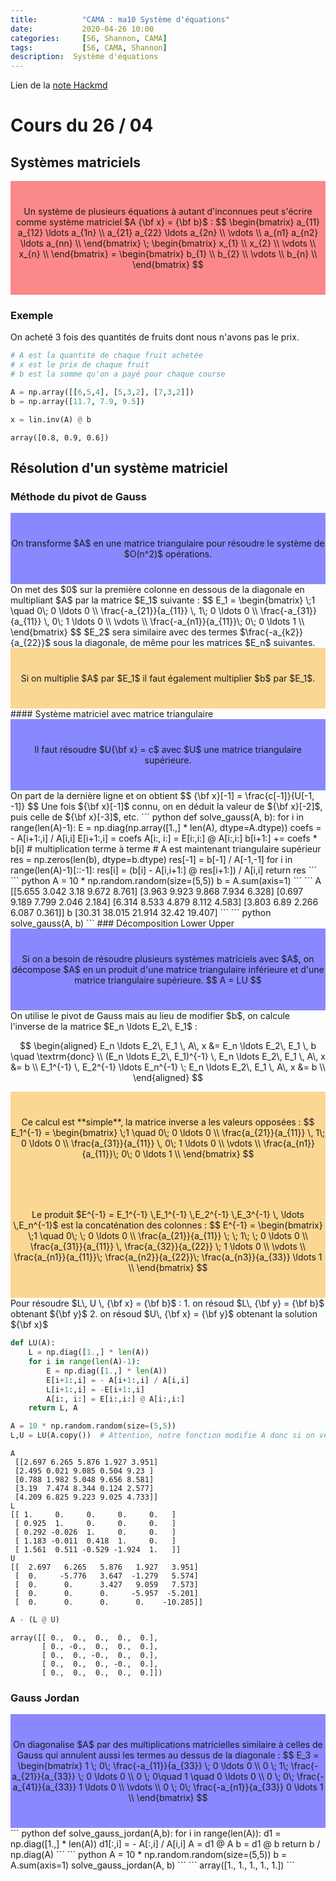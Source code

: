 ```yaml
---
title:          "CAMA : ma10 Système d'équations"
date:           2020-04-26 10:00
categories:     [S6, Shannon, CAMA]
tags:           [S6, CAMA, Shannon]
description:  Système d'équations
---
```

Lien de la [note Hackmd](https://hackmd.io/@lemasymasa/ryhz1KA3U)
# Cours du 26 / 04

## Systèmes matriciels
<div style="background-color:rgba(252, 23, 23, 0.5); text-align:center; vertical-align: middle; padding:40px 0;"  markdown="1">
Un système de plusieurs équations à autant d'inconnues peut s'écrire comme système matriciel $A {\bf x} = {\bf b}$ : 
$$
\begin{bmatrix}
a_{11} a_{12} \ldots a_{1n} \\
a_{21} a_{22} \ldots a_{2n} \\
 \vdots \\
a_{n1} a_{n2} \ldots a_{nn} \\
\end{bmatrix}
\;
\begin{bmatrix}
x_{1} \\
x_{2} \\
\vdots \\
x_{n} \\
\end{bmatrix} =
\begin{bmatrix}
b_{1} \\
b_{2} \\
\vdots \\
b_{n} \\
\end{bmatrix}
$$
</div>

### Exemple
On acheté 3 fois des quantités de fruits dont nous n'avons pas le prix.
``` python
# A est la quantité de chaque fruit achetée
# x est le prix de chaque fruit
# b est la somme qu'on a payé pour chaque course

A = np.array([[6,5,4], [5,3,2], [7,3,2]])
b = np.array([11.7, 7.9, 9.5])

x = lin.inv(A) @ b
```
```
array([0.8, 0.9, 0.6])
```
## Résolution d'un système matriciel
### Méthode du pivot de Gauss
<div style="background-color:rgba(24, 20, 255, 0.5); text-align:center; vertical-align: middle; padding:40px 0;"  markdown="1">
On transforme $A$ en une matrice triangulaire pour résoudre le système de $O(n^2)$ opérations.
</div>
On met des $0$ sur la première colonne en dessous de la diagonale en multipliant $A$ par la matrice $E_1$ suivante : 
$$
E_1 = 
\begin{bmatrix}
\;1 \quad 0\; 0 \ldots 0 \\
\frac{-a_{21}}{a_{11}} \, 1\; 0  \ldots 0 \\
\frac{-a_{31}}{a_{11}} \, 0\; 1  \ldots 0 \\
\vdots \\
\frac{-a_{n1}}{a_{11}}\; 0\; 0  \ldots 1 \\
\end{bmatrix}
$$
$E_2$ sera similaire avec des termes $\frac{-a_{k2}}{a_{22}}$ sous la diagonale, de même pour les matrices $E_n$ suivantes.
<div style="background-color:rgba(250, 178, 45, 0.5); text-align:center; vertical-align: middle; padding:40px 0;"  markdown="1">
Si on multiplie $A$ par $E_1$ il faut également multiplier $b$ par $E_1$.
</div>
#### Système matriciel avec matrice triangulaire
<div style="background-color:rgba(24, 20, 255, 0.5); text-align:center; vertical-align: middle; padding:40px 0;"  markdown="1">
Il faut résoudre $U{\bf x} = c$ avec $U$ une matrice triangulaire supérieure.
</div>
On part de la dernière ligne et on obtient
$$
{\bf x}[-1] = \frac{c[-1]}{U[-1, -1]}
$$
Une fois ${\bf x}[-1]$ connu, on en déduit la valeur de ${\bf x}[-2]$, puis celle de ${\bf x}[-3]$, etc.
``` python
def solve_gauss(A, b):
    for i in range(len(A)-1):
        E = np.diag(np.array([1.,] * len(A), dtype=A.dtype))
        coefs = - A[i+1:,i] / A[i,i]
        E[i+1:,i] = coefs
        A[i:, i:] = E[i:,i:] @ A[i:,i:]
        b[i+1:] += coefs * b[i]   # multiplication terme à terme
    # A est maintenant triangulaire supérieur
    res = np.zeros(len(b), dtype=b.dtype)
    res[-1] = b[-1] / A[-1,-1]
    for i in range(len(A)-1)[::-1]:
        res[i] = (b[i] - A[i,i+1:] @ res[i+1:]) / A[i,i]
    return res
```
``` python
A = 10 * np.random.random(size=(5,5))
b = A.sum(axis=1)
```
```
A
 [[5.655 3.042 3.18  9.672 8.761]
 [3.963 9.923 9.868 7.934 6.328]
 [0.697 9.189 7.799 2.046 2.184]
 [6.314 8.533 4.879 8.112 4.583]
 [3.803 6.89  2.266 6.087 0.361]] 
b
 [30.31  38.015 21.914 32.42  19.407]
```
``` python
solve_gauss(A, b)
```
### Décomposition Lower Upper
<div style="background-color:rgba(24, 20, 255, 0.5); text-align:center; vertical-align: middle; padding:40px 0;"  markdown="1">
Si on a besoin de résoudre plusieurs systèmes matriciels avec $A$, on décompose $A$ en un produit d'une matrice triangulaire inférieure et d'une matrice triangulaire supérieure.
$$
A = LU
$$
</div>
On utilise le pivot de Gauss mais au lieu de modifier $b$, on calcule l'inverse de la matrice $E_n \ldots E_2\, E_1$ : 

$$
\begin{aligned}
E_n \ldots E_2\, E_1 \, A\, x &= E_n \ldots E_2\, E_1 \, b \quad \textrm{donc} \\
(E_n \ldots E_2\, E_1)^{-1} \, E_n \ldots E_2\, E_1 \, A\, x &=  b \\
E_1^{-1} \, E_2^{-1} \ldots E_n^{-1} \; E_n \ldots E_2\, E_1 \, A\, x &=  b \\
\end{aligned}
$$
<div style="background-color:rgba(250, 178, 45, 0.5); text-align:center; vertical-align: middle; padding:40px 0;"  markdown="1">
Ce calcul est **simple**, la matrice inverse a les valeurs opposées : 
$$
E_1^{-1} = 
\begin{bmatrix}
\;1 \quad 0\; 0 \ldots 0 \\
\frac{a_{21}}{a_{11}} \, 1\; 0  \ldots 0 \\
\frac{a_{31}}{a_{11}} \, 0\; 1  \ldots 0 \\
\vdots \\
\frac{a_{n1}}{a_{11}}\; 0\; 0  \ldots 1 \\
\end{bmatrix}
$$
</div>
<div style="background-color:rgba(250, 178, 45, 0.5); text-align:center; vertical-align: middle; padding:40px 0;"  markdown="1">
Le produit $E^{-1} = E_1^{-1} \,E_1^{-1} \,E_2^{-1} \,E_3^{-1} \, \ldots \,E_n^{-1}$ est la concaténation des colonnes : 
$$
E^{-1} = 
\begin{bmatrix}
\;1 \quad 0\; \; 0 \ldots 0 \\
\frac{a_{21}}{a_{11}} \; \; 1\; \; 0  \ldots 0 \\
\frac{a_{31}}{a_{11}} \, \frac{a_{32}}{a_{22}}  \; 1  \ldots 0 \\
\vdots \\
\frac{a_{n1}}{a_{11}}\; \frac{a_{n2}}{a_{22}}\; \frac{a_{n3}}{a_{33}}  \ldots 1 \\
\end{bmatrix}
$$
</div>
Pour résoudre $L\, U \, {\bf x} = {\bf b}$ : 
1. on résoud $L\, {\bf y}  = {\bf b}$ obtenant ${\bf y}$ 
2. on résoud $U\, {\bf x} = {\bf y}$ obtenant la solution ${\bf x}$

``` python
def LU(A):
    L = np.diag([1.,] * len(A))
    for i in range(len(A)-1):
        E = np.diag([1.,] * len(A))
        E[i+1:,i] = - A[i+1:,i] / A[i,i]
        L[i+1:,i] = -E[i+1:,i]
        A[i:, i:] = E[i:,i:] @ A[i:,i:]
    return L, A
```
``` python
A = 10 * np.random.random(size=(5,5))
L,U = LU(A.copy())  # Attention, notre fonction modifie A donc si on veut le réutiliser il faut une copie
```
```
A
 [[2.697 6.265 5.876 1.927 3.951]
 [2.495 0.021 9.085 0.504 9.23 ]
 [0.788 1.982 5.048 9.656 8.581]
 [3.19  7.474 8.344 0.124 2.577]
 [4.209 6.825 9.223 9.025 4.733]]
L
[[ 1.     0.     0.     0.     0.   ]
 [ 0.925  1.     0.     0.     0.   ]
 [ 0.292 -0.026  1.     0.     0.   ]
 [ 1.183 -0.011  0.418  1.     0.   ]
 [ 1.561  0.511 -0.529 -1.924  1.   ]]
U
[[  2.697   6.265   5.876   1.927   3.951]
 [  0.     -5.776   3.647  -1.279   5.574]
 [  0.      0.      3.427   9.059   7.573]
 [  0.      0.      0.     -5.957  -5.201]
 [  0.      0.      0.      0.    -10.285]]
```
``` python
A - (L @ U)
```
```
array([[ 0.,  0.,  0.,  0.,  0.],
       [ 0., -0.,  0.,  0.,  0.],
       [ 0.,  0., -0.,  0.,  0.],
       [ 0.,  0.,  0., -0.,  0.],
       [ 0.,  0.,  0.,  0.,  0.]])
```
### Gauss Jordan
<div style="background-color:rgba(24, 20, 255, 0.5); text-align:center; vertical-align: middle; padding:40px 0;"  markdown="1">
On diagonalise $A$ par des multiplications matricielles similaire à celles de Gauss qui annulent aussi les termes au dessus de la diagonale : 
$$
E_3 = 
\begin{bmatrix}
1 \; 0\; \frac{-a_{11}}{a_{33}} \;  0 \ldots 0 \\
0 \; 1\; \frac{-a_{21}}{a_{33}} \;  0 \ldots 0 \\
0 \; 0\quad 1 \quad  0 \ldots 0 \\
0 \; 0\; \frac{-a_{41}}{a_{33}}  1 \ldots 0 \\
\vdots \\
0 \; 0\; \frac{-a_{n1}}{a_{33}}  0 \ldots 1 \\
\end{bmatrix}
$$
</div>
``` python
def solve_gauss_jordan(A,b):
    for i in range(len(A)):
        d1 = np.diag([1.,] * len(A))
        d1[:,i] = - A[:,i] / A[i,i]
        A = d1 @ A
        b = d1 @ b
    return b / np.diag(A)
```
``` python
A = 10 * np.random.random(size=(5,5))
b = A.sum(axis=1)
solve_gauss_jordan(A, b)
```
```
array([1., 1., 1., 1., 1.])
```